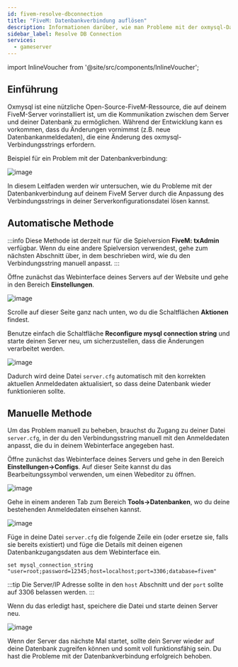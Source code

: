 ```yaml
---
id: fivem-resolve-dbconnection
title: "FiveM: Datenbankverbindung auflösen"
description: Informationen darüber, wie man Probleme mit der oxmysql-Datenbankverbindung auf einem FiveM von ZAP-Hosting behebt - ZAP-Hosting.com Dokumentation
sidebar_label: Resolve DB Connection
services:
  - gameserver
---
```


import InlineVoucher from '@site/src/components/InlineVoucher';

## Einführung

Oxmysql ist eine nützliche Open-Source-FiveM-Ressource, die auf deinem FiveM-Server vorinstalliert ist, um die Kommunikation zwischen dem Server und deiner Datenbank zu ermöglichen. Während der Entwicklung kann es vorkommen, dass du Änderungen vornimmst (z.B. neue Datenbankanmeldedaten), die eine Änderung des oxmysql-Verbindungsstrings erfordern.

Beispiel für ein Problem mit der Datenbankverbindung:

![image](https://screensaver01.zap-hosting.com/index.php/s/G5zACEEErfP4EHG/preview)

In diesem Leitfaden werden wir untersuchen, wie du Probleme mit der Datenbankverbindung auf deinem FiveM Server durch die Anpassung des Verbindungsstrings in deiner Serverkonfigurationsdatei lösen kannst.

<InlineVoucher />

## Automatische Methode

:::info
Diese Methode ist derzeit nur für die Spielversion **FiveM: txAdmin** verfügbar. Wenn du eine andere Spielversion verwendest, gehe zum nächsten Abschnitt über, in dem beschrieben wird, wie du den Verbindungsstring manuell anpasst.
:::

Öffne zunächst das Webinterface deines Servers auf der Website und gehe in den Bereich **Einstellungen**.

![image](https://screensaver01.zap-hosting.com/index.php/s/JW4XHRd8d2n7Ljm/preview)

Scrolle auf dieser Seite ganz nach unten, wo du die Schaltflächen **Aktionen** findest.

Benutze einfach die Schaltfläche **Reconfigure mysql connection string** und starte deinen Server neu, um sicherzustellen, dass die Änderungen verarbeitet werden.

![image](https://screensaver01.zap-hosting.com/index.php/s/eZoSBJcbCr7422K/preview)

Dadurch wird deine Datei `server.cfg` automatisch mit den korrekten aktuellen Anmeldedaten aktualisiert, so dass deine Datenbank wieder funktionieren sollte.

## Manuelle Methode

Um das Problem manuell zu beheben, brauchst du Zugang zu deiner Datei `server.cfg`, in der du den Verbindungsstring manuell mit den Anmeldedaten anpasst, die du in deinem Webinterface angegeben hast.

Öffne zunächst das Webinterface deines Servers und gehe in den Bereich **Einstellungen->Configs**. Auf dieser Seite kannst du das Bearbeitungssymbol verwenden, um einen Webeditor zu öffnen.

![image](https://screensaver01.zap-hosting.com/index.php/s/W7JLKJoSFHy4kif/preview)

Gehe in einem anderen Tab zum Bereich **Tools->Datenbanken**, wo du deine bestehenden Anmeldedaten einsehen kannst.

![image](https://screensaver01.zap-hosting.com/index.php/s/TyBqiixBS5wd6bP/preview)

Füge in deine Datei `server.cfg` die folgende Zeile ein (oder  ersetze sie, falls sie bereits existiert) und füge die Details mit deinen eigenen Datenbankzugangsdaten aus dem Webinterface ein.

```
set mysql_connection_string "user=root;password=12345;host=localhost;port=3306;database=fivem"
```

:::tip
Die Server/IP Adresse sollte in den `host` Abschnitt und der `port` sollte auf 3306 belassen werden.
:::

Wenn du das erledigt hast, speichere die Datei und starte deinen Server neu.

![image](https://screensaver01.zap-hosting.com/index.php/s/MdanaTBPGLnkQX5/preview)

Wenn der Server das nächste Mal startet, sollte dein Server wieder auf deine Datenbank zugreifen können und somit voll funktionsfähig sein. Du hast die Probleme mit der Datenbankverbindung erfolgreich behoben.
